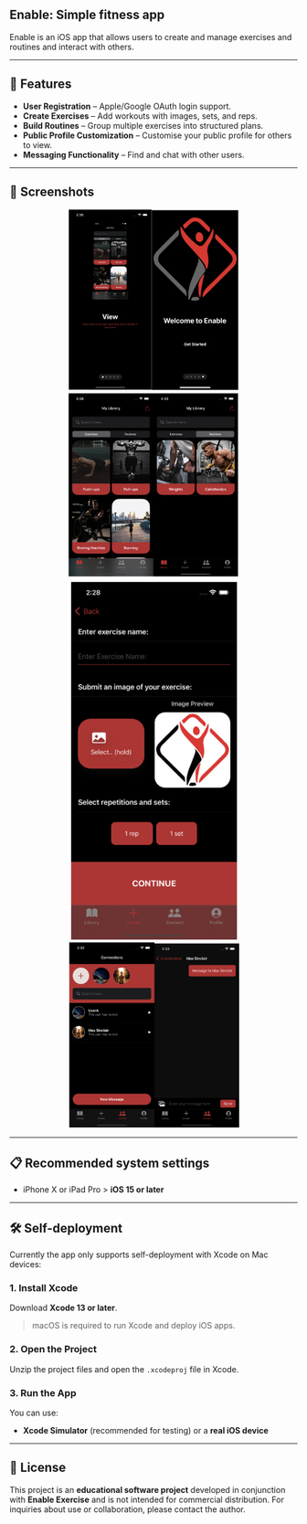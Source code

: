 ## Enable: Simple fitness app

Enable is an iOS app that allows users to create and manage exercises and routines and interact with others.

---

## 📱 Features

- **User Registration** – Apple/Google OAuth login support.
- **Create Exercises** – Add workouts with images, sets, and reps.
- **Build Routines** – Group multiple exercises into structured plans.
- **Public Profile Customization** – Customise your public profile for others to view.
- **Messaging Functionality** – Find and chat with other users.

---

## 📸 Screenshots

<div align="center">
  <img src="readme_assets/walkthrough.png" width="300" alt="App Walkthrough" />
  <img src="readme_assets/library.png" width="300" alt="Library of Exercises" />
  <img src="readme_assets/create_exercise.png" width="300" alt="Creating an Exercise" />
  <img src="readme_assets/chat_view.png" width="300" alt="User Chat Interface" />
</div>

---

## 📋 Recommended system settings

- iPhone X or iPad Pro > **iOS 15 or later**

---

## 🛠 Self-deployment

Currently the app only supports self-deployment with Xcode on Mac devices:

### 1. Install Xcode

Download **Xcode 13 or later**.

> macOS is required to run Xcode and deploy iOS apps.

### 2. Open the Project

Unzip the project files and open the `.xcodeproj` file in Xcode.

### 3. Run the App

You can use:
- **Xcode Simulator** (recommended for testing) or a **real iOS device**

---

## 📝 License

This project is an **educational software project** developed in conjunction with **Enable Exercise** and is not intended for commercial distribution. For inquiries about use or collaboration, please contact the author.
